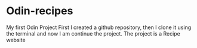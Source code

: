 # Odin-recipes
My first Odin Project
First I created a github repository, then I clone it using the terminal and now I am continue the project.
The project is a Recipe website